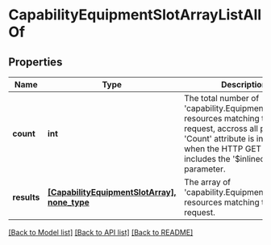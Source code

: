# CapabilityEquipmentSlotArrayListAllOf

## Properties
Name | Type | Description | Notes
------------ | ------------- | ------------- | -------------
**count** | **int** | The total number of &#39;capability.EquipmentSlotArray&#39; resources matching the request, accross all pages. The &#39;Count&#39; attribute is included when the HTTP GET request includes the &#39;$inlinecount&#39; parameter. | [optional] 
**results** | [**[CapabilityEquipmentSlotArray], none_type**](CapabilityEquipmentSlotArray.md) | The array of &#39;capability.EquipmentSlotArray&#39; resources matching the request. | [optional] 

[[Back to Model list]](../README.md#documentation-for-models) [[Back to API list]](../README.md#documentation-for-api-endpoints) [[Back to README]](../README.md)



